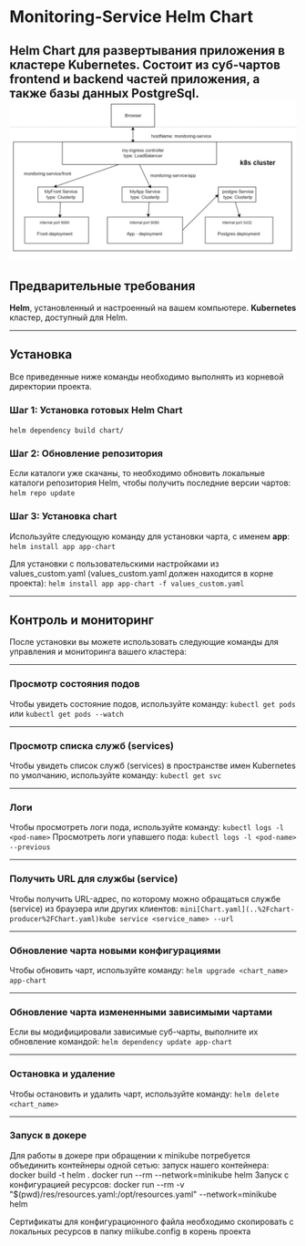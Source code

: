 # Monitoring-Service Helm Chart
Helm Chart для развертывания приложения в кластере Kubernetes. Состоит из суб-чартов frontend и backend частей приложения, 
а также базы данных PostgreSql.
![pic1](charts.jpg)
---

## Предварительные требования
**Helm**, установленный и настроенный на вашем компьютере. **Kubernetes** кластер, доступный для Helm.

---

## Установка
Все приведенные ниже команды необходимо выполнять из корневой директории проекта.

### Шаг 1: Установка готовых Helm Chart
`helm dependency build chart/`

### Шаг 2: Обновление репозитория
Если каталоги уже скачаны, то необходимо обновить локальные каталоги репозитория Helm, 
чтобы получить последние версии чартов: `helm repo update`

### Шаг 3: Установка chart
Используйте следующую команду для установки чарта, с именем **app**: `helm install app app-chart`

Для установки с пользовательскими настройками из values_custom.yaml 
(values_custom.yaml должен находится в корне проекта): `helm install app app-chart -f values_custom.yaml`

--- 

## Контроль и мониторинг
После установки вы можете использовать следующие команды для управления и мониторинга вашего кластера:

---

### Просмотр состояния подов
Чтобы увидеть состояние подов, используйте команду: `kubectl get pods` или `kubectl get pods --watch`

---

### Просмотр списка служб (services)
Чтобы увидеть список служб (services) в пространстве имен Kubernetes по умолчанию, 
используйте команду: `kubectl get svc`

---

### Логи
Чтобы просмотреть логи пода, используйте команду: `kubectl logs -l <pod-name>`
Просмотреть логи упавшего пода: `kubectl logs -l <pod-name> --previous`

---

### Получить URL для службы (service)
Чтобы получить URL-адрес, по которому можно обращаться службе (service) из 
браузера или других клиентов: `mini[Chart.yaml](..%2Fchart-producer%2FChart.yaml)kube service <service_name> --url`

---

### Обновление чарта новыми конфигурациями
Чтобы обновить чарт, используйте команду: `helm upgrade <chart_name> app-chart`

---

### Обновление чарта измененными зависимыми чартами
Если вы модифицировали зависимые суб-чарты, выполните их обновление командой: `helm dependency update app-chart`

---

### Остановка и удаление
Чтобы остановить и удалить чарт, используйте команду: `helm delete <chart_name>`

---

### Запуск в докере
Для работы в докере при обращении к minikube потребуется объединить контейнеры одной сетью: запуск нашего контейнера: docker build -t helm . docker run --rm --network=minikube helm Запуск с конфигурацией ресурсов: docker run --rm -v "$(pwd)/res/resources.yaml:/opt/resources.yaml" --network=minikube helm

Сертификаты для конфигурационного файла необходимо скопировать с локальных ресурсов в папку miikube.config в корень проекта


